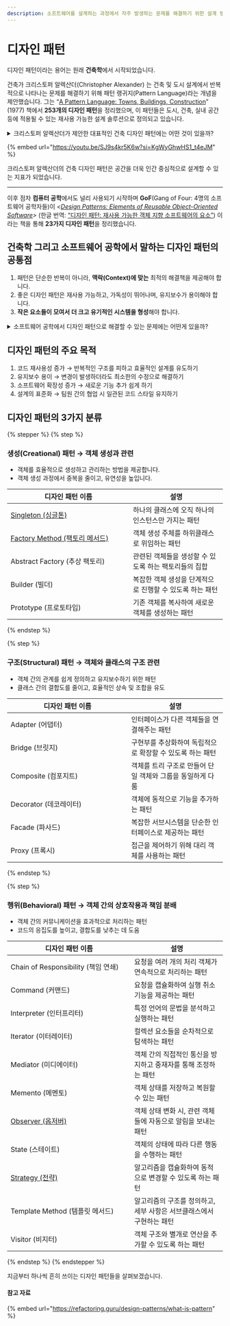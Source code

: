 ```yaml
---
description: 소프트웨어를 설계하는 과정에서 자주 발생하는 문제를 해결하기 위한 설계 방식
---
```


# 디자인 패턴

디자인 패턴이라는 용어는 원래 **건축학**에서 시작되었습니다.&#x20;

건축가 크리스토퍼 알렉산더(Christopher Alexander) 는 건축 및 도시 설계에서 반복적으로 나타나는 문제를 해결하기 위해 패턴 랭귀지(Pattern Language)라는 개념을 제안했습니다. 그는 “[A Pattern Language: Towns, Buildings, Construction](https://www.amazon.com/Pattern-Language-Buildings-Construction-Environmental/dp/0195019199)” (1977) 책에서 **253개의 디자인 패턴**을 정리했으며, 이 패턴들은 도시, 건축, 실내 공간 등에 적용될 수 있는 재사용 가능한 설계 솔루션으로 정의되고 있습니다.

<details>

<summary>크리스토퍼 알렉산더가 제안한 대표적인 건축 디자인 패턴에는 어떤 것이 있을까?</summary>

### 1️⃣ **Small Public Squares (작은 공공 광장)**

사람들이 광장에 모이기를 원하지만, 너무 넓은 공간은 위압감을 형성

💡 크기가 적절한 작은 광장을 배치하여 사람들이 자연스럽게 모이도록 유도

### 2️⃣ **Street Cafe (거리 카페)**

도시에서 사람들이 휴식을 취하고 교류할 수 있는 공간이 부족

💡 보행자가 쉽게 접근할 수 있는 길가에 카페를 배치하여 자연스러운 사회적 공간 형성

### 3️⃣ **Natural Light in Rooms (자연 채광을 고려한 방 배치)**

인공 조명만으로는 실내 공간이 답답하고 불편

💡 창문을 적절한 방향으로 배치하여 자연광이 최대한 들어오도록 설계

### **4️⃣ Entrance Transition (출입구의 전환 공간)**

건물 내부와 외부의 단절로 인해 갑작스러운 환경 변화로 불편

💡 입구에 포치(Porch)나 작은 로비를 두어 공간적 완충 역할을 하도록 설계

### **5️⃣ Hierarchy of Open Spaces (공간의 위계 구조)**

건축 공간이 개방적이거나 닫힌 정도가 무질서할 경우, 사람들에게 불안감을 형성

💡 거대한 개방 공간 대신 작은 개인 공간부터 공공 공간까지 위계적으로 정리하여 자연스럽게 연결.

### **6️⃣ Rooms Shaped for People (사람을 고려한 방 형태)**

직사각형 방이 표준이지만, 일부 활동이나 가구 배치에 적합하지 않을 가능성

💡 방을 정형화된 사각형이 아니라, 인간의 활동 패턴에 맞게 곡선이나 다각형 등으로 변형 가능하도록 설계

</details>

{% embed url="https://youtu.be/SJ9s4kr5K6w?si=KgWyGhwHS1_t4eJM" %}

크리스토퍼 알렉산더의 건축 디자인 패턴은 공간을 더욱 인간 중심적으로 설계할 수 있는 지표가 되었습니다.

***

이후 점차 **컴퓨터 공학**에서도 널리 사용되기 시작하며 **GoF**(Gang of Four: 4명의 소프트웨어 공학자들)이 _<_[_Design Patterns: Elements of Reusable Object-Oriented Software_](https://www.amazon.com/Design-Patterns-Elements-Reusable-Object-Oriented/dp/0201633612)_>_ (한글 번역: [“디자인 패턴: 재사용 가능한 객체 지향 소프트웨어의 요소”](https://m.yes24.com/Goods/Detail/17525598)) 이라는 책을 통해 **23가지 디자인 패턴**을 정리했습니다.

## 건축학 그리고 소프트웨어 공학에서 말하는 디자인 패턴의 공통점

1. 패턴은 단순한 반복이 아니라, **맥락(Context)에 맞는** 최적의 해결책을 제공해야 합니다.
2. 좋은 디자인 패턴은 재사용 가능하고, 가독성이 뛰어나며, 유지보수가 용이해야 합니다.
3. **작은 요소들이 모여서 더 크고 유기적인 시스템을 형성**해야 합니다.

<details>

<summary>소프트웨어 공학에서 디자인 패턴으로 해결할 수 있는 문제에는 어떤게 있을까?</summary>

### 1️⃣ **복잡한 객체 생성 문제**

소프트웨어 개발 과정에서는 종종 복잡한 설정이나 초기화가 필요한 객체를 생성해야 하는 경우가 있습니다. 이 상황에서 **Factory Method** 패턴을 활용할 수 있습니다.&#x20;

예를 들어, 다양한 DB 드라이버에 따라 서로 다른 연결 객체를 생성해야 할 때, 팩토리 메서드가 객체 생성의 세부 사항을 클라이언트 코드에서 추상화하여 코드의 변경에 대한 민감성을 줄여줍니다. 이를 통해 유지보수성을 높이고, 새로운 데이터베이스 타입 추가 시에도 기존 코드를 수정할 필요가 없어 유연성이 향상됩니다.

### 2️⃣ **상태 변경에 따른 여러 객체의 자동 업데이트 문제**

애플리케이션에서 어떤 객체의 상태가 변경될 때, 그 변화에 여러 객체들이 즉시 반응해야 하는 경우가 있습니다. 이러한 경우 **Observer 패턴**을 활용될 수 있습니다.&#x20;

실제 사례로는 이메일 클라이언트에서 새로운 메일이 도착했을 때, 이를 모든 열린 창이나 알림 시스템이 자동으로 업데이트 받도록 할 수 있습니다. 옵저버 패턴을 통해 각 객체 간의 관계를 느슨하게 유지하면서, 변화에 대한 대응이 자동적으로 이루어질 수 있습니다.

### 3️⃣ **행위의 런타임 교체 필요성 문제**

특정 기능이나 작업을 다양한 방식으로 실행해야 할 상황에서 **Strategy 패턴**을 적용할 수 있습니다.&#x20;

예를 들면, 결제 처리 시스템에서는 사용자가 선택하는 결제 방식에 따라 다른 결제 처리 로직을 적용해야 할 수 있습니다. 전략 패턴을 통해 각 결제 방법을 전략으로 캡슐화하고, 런타임에 적절한 전략을 쉽게 교체할 수 있습니다. 코드의 모듈화를 돕고, 새로운 결제 방법을 추가할 때 기존 코드에 미치는 영향을 최소화합니다.

### 4️⃣ **전역 상태 관리 문제**

어플리케이션 전반에서 특정 자원이나 상태를 일관되게 관리해야 할 때, **Singleton 패턴**이 유용합니다.&#x20;

예를 들어, 애플리케이션 설정을 전역적으로 관리하는 경우, 싱글톤 패턴을 통해 설정 객체를 단일 인스턴스로 유지할 수 있습니다. 이렇게 하면 모든 모듈에서 동일한 인스턴스에 접근할 수 있게 해주어 데이터 일관성을 보장하지만, 객체의 전역 접근으로 인한 결합도 증가 및 테스트의 어려움이라는 단점도 고려해야 합니다.

</details>

## 디자인 패턴의 주요 목적

1. 코드 재사용성 증가 → 반복적인 구조를 피하고 효율적인 설계를 유도하기
2. 유지보수 용이 → 변경이 발생하더라도 최소한의 수정으로 해결하기
3. 소프트웨어 확장성 증가 → 새로운 기능 추가 쉽게 하기
4. 설계의 표준화 → 팀원 간의 협업 시 일관된 코드 스타일 유지하기

## 디자인 패턴의 3가지 분류

{% stepper %}
{% step %}
### 생성(Creational) 패턴 → 객체 생성과 관련

* 객체를 효율적으로 생성하고 관리하는 방법을 제공합니다.
* 객체 생성 과정에서 중복을 줄이고, 유연성을 높입니다.

<table><thead><tr><th width="270">디자인 패턴 이름</th><th>설명</th></tr></thead><tbody><tr><td><a href="undefined.md">Singleton (싱글톤)</a></td><td>하나의 클래스에 오직 하나의 인스턴스만 가지는 패턴</td></tr><tr><td><a href="../design-pattern/factory-method.md">Factory Method (팩토리 메서드)</a></td><td>객체 생성 주체를 하위클래스로 위임하는 패턴</td></tr><tr><td>Abstract Factory (추상 팩토리)</td><td>관련된 객체들을 생성할 수 있도록 하는 팩토리들의 집합</td></tr><tr><td>Builder (빌더)</td><td>복잡한 객체 생성을 단계적으로 진행할 수 있도록 하는 패턴</td></tr><tr><td>Prototype (프로토타입)</td><td>기존 객체를 복사하여 새로운 객체를 생성하는 패턴</td></tr></tbody></table>


{% endstep %}

{% step %}
### 구조(Structural) 패턴 → 객체와 클래스의 구조 관련

* 객체 간의 관계를 쉽게 정의하고 유지보수하기 위한 패턴
* 클래스 간의 결합도를 줄이고, 효율적인 상속 및 조합을 유도

<table><thead><tr><th width="266">디자인 패턴 이름</th><th>설명</th></tr></thead><tbody><tr><td>Adapter (어댑터)</td><td>인터페이스가 다른 객체들을 연결해주는 패턴</td></tr><tr><td>Bridge (브릿지)</td><td>구현부를 추상화하여 독립적으로 확장할 수 있도록 하는 패턴</td></tr><tr><td>Composite (컴포지트) </td><td>객체를 트리 구조로 만들어 단일 객체와 그룹을 동일하게 다룸</td></tr><tr><td>Decorator (데코레이터)</td><td>객체에 동적으로 기능을 추가하는 패턴</td></tr><tr><td>Facade (파사드)</td><td>복잡한 서브시스템을 단순한 인터페이스로 제공하는 패턴</td></tr><tr><td>Proxy (프록시)</td><td>접근을 제어하기 위해 대리 객체를 사용하는 패턴</td></tr></tbody></table>


{% endstep %}

{% step %}
### 행위(Behavioral) 패턴 → 객체 간의 상호작용과 책임 분배

* 객체 간의 커뮤니케이션을 효과적으로 처리하는 패턴
* 코드의 응집도를 높이고, 결합도를 낮추는 데 도움

<table><thead><tr><th width="273">디자인 패턴 이름</th><th>설명</th></tr></thead><tbody><tr><td>Chain of Responsibility (책임 연쇄)</td><td>요청을 여러 개의 처리 객체가 연속적으로 처리하는 패턴</td></tr><tr><td>Command (커맨드)</td><td>요청을 캡슐화하여 실행 취소 기능을 제공하는 패턴</td></tr><tr><td>Interpreter (인터프리터) </td><td>특정 언어의 문법을 분석하고 실행하는 패턴</td></tr><tr><td>Iterator (이터레이터)</td><td>컬렉션 요소들을 순차적으로 탐색하는 패턴</td></tr><tr><td>Mediator (미디에이터)</td><td>객체 간의 직접적인 통신을 방지하고 중재자를 통해 조정하는 패턴</td></tr><tr><td>Memento (메멘토)</td><td>객체 상태를 저장하고 복원할 수 있는 패턴</td></tr><tr><td><a href="../design-pattern/observer.md">Observer (옵저버)</a></td><td>객체 상태 변화 시, 관련 객체들에 자동으로 알림을 보내는 패턴</td></tr><tr><td>State (스테이트) </td><td>객체의 상태에 따라 다른 행동을 수행하는 패턴</td></tr><tr><td><a href="../design-pattern/strategy.md">Strategy (전략)</a></td><td>알고리즘을 캡슐화하여 동적으로 변경할 수 있도록 하는 패턴</td></tr><tr><td>Template Method (템플릿 메서드)</td><td>알고리즘의 구조를 정의하고, 세부 사항은 서브클래스에서 구현하는 패턴</td></tr><tr><td>Visitor (비지터)</td><td>객체 구조와 별개로 연산을 추가할 수 있도록 하는 패턴</td></tr></tbody></table>


{% endstep %}
{% endstepper %}

지금부터 하나씩 흔히 쓰이는 디자인 패턴들을 살펴보겠습니다.&#x20;



#### **참고 자료**

{% embed url="https://refactoring.guru/design-patterns/what-is-pattern" %}
